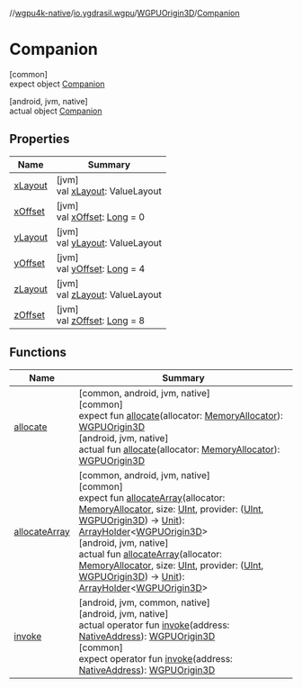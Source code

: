 //[wgpu4k-native](../../../../index.md)/[io.ygdrasil.wgpu](../../index.md)/[WGPUOrigin3D](../index.md)/[Companion](index.md)

# Companion

[common]\
expect object [Companion](index.md)

[android, jvm, native]\
actual object [Companion](index.md)

## Properties

| Name | Summary |
|---|---|
| [xLayout](x-layout.md) | [jvm]<br>val [xLayout](x-layout.md): ValueLayout |
| [xOffset](x-offset.md) | [jvm]<br>val [xOffset](x-offset.md): [Long](https://kotlinlang.org/api/core/kotlin-stdlib/kotlin/-long/index.html) = 0 |
| [yLayout](y-layout.md) | [jvm]<br>val [yLayout](y-layout.md): ValueLayout |
| [yOffset](y-offset.md) | [jvm]<br>val [yOffset](y-offset.md): [Long](https://kotlinlang.org/api/core/kotlin-stdlib/kotlin/-long/index.html) = 4 |
| [zLayout](z-layout.md) | [jvm]<br>val [zLayout](z-layout.md): ValueLayout |
| [zOffset](z-offset.md) | [jvm]<br>val [zOffset](z-offset.md): [Long](https://kotlinlang.org/api/core/kotlin-stdlib/kotlin/-long/index.html) = 8 |

## Functions

| Name | Summary |
|---|---|
| [allocate](allocate.md) | [common, android, jvm, native]<br>[common]<br>expect fun [allocate](allocate.md)(allocator: [MemoryAllocator](../../../ffi/-memory-allocator/index.md)): [WGPUOrigin3D](../index.md)<br>[android, jvm, native]<br>actual fun [allocate](allocate.md)(allocator: [MemoryAllocator](../../../ffi/-memory-allocator/index.md)): [WGPUOrigin3D](../index.md) |
| [allocateArray](allocate-array.md) | [common, android, jvm, native]<br>[common]<br>expect fun [allocateArray](allocate-array.md)(allocator: [MemoryAllocator](../../../ffi/-memory-allocator/index.md), size: [UInt](https://kotlinlang.org/api/core/kotlin-stdlib/kotlin/-u-int/index.html), provider: ([UInt](https://kotlinlang.org/api/core/kotlin-stdlib/kotlin/-u-int/index.html), [WGPUOrigin3D](../index.md)) -&gt; [Unit](https://kotlinlang.org/api/core/kotlin-stdlib/kotlin/-unit/index.html)): [ArrayHolder](../../../ffi/-array-holder/index.md)&lt;[WGPUOrigin3D](../index.md)&gt;<br>[android, jvm, native]<br>actual fun [allocateArray](allocate-array.md)(allocator: [MemoryAllocator](../../../ffi/-memory-allocator/index.md), size: [UInt](https://kotlinlang.org/api/core/kotlin-stdlib/kotlin/-u-int/index.html), provider: ([UInt](https://kotlinlang.org/api/core/kotlin-stdlib/kotlin/-u-int/index.html), [WGPUOrigin3D](../index.md)) -&gt; [Unit](https://kotlinlang.org/api/core/kotlin-stdlib/kotlin/-unit/index.html)): [ArrayHolder](../../../ffi/-array-holder/index.md)&lt;[WGPUOrigin3D](../index.md)&gt; |
| [invoke](invoke.md) | [android, jvm, common, native]<br>[android, jvm, native]<br>actual operator fun [invoke](invoke.md)(address: [NativeAddress](../../../ffi/-native-address/index.md)): [WGPUOrigin3D](../index.md)<br>[common]<br>expect operator fun [invoke](invoke.md)(address: [NativeAddress](../../../ffi/-native-address/index.md)): [WGPUOrigin3D](../index.md) |